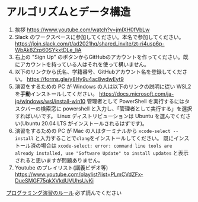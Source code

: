 # アルゴリズムとデータ構造

1. 挨拶
https://www.youtube.com/watch?v=jmIXH0fVbLw
1. Slack のワークスペースに参加してください。本名で参加してください。
https://join.slack.com/t/ad2021hq/shared_invite/zt-ri4usp6p-WbAk8Zzp60SYkxtDLe_IiA
1. 右上の "Sign Up" のボタンからGitHubのアカウントを作ってください。既にアカウントを持っている人はそれを使って構いません。
1. 以下のリンクから氏名、学籍番号、GitHubアカウント名を登録してください。
https://forms.gle/y8Hy9u4ac8wdwEyt9
1. 演習をするための PC が Windows の人は以下のリンクの説明に従い WSL2 を**手動**インストールしてください。
https://docs.microsoft.com/ja-jp/windows/wsl/install-win10
管理者として PowerShell を実行するにはタスクバーの検索窓に powershell と入力し、「管理者として実行する」を選択すればいいです。
Linux ディストリビューションは Ubuntu を選んでください(Ubuntu 20.04 LTS がインストールされるはずです)。
1. 演習をするための PC が Mac の人はターミナルから `xcode-select --install` と入力することで`clang`をインストールしてください。
既にインストール済の場合は
```xcode-select: error: command line tools are already installed, use "Software Update" to install updates```
と表示されると思いますが問題ありません。
1. Youtube のプレイリスト(講義ビデオ等)
https://www.youtube.com/playlist?list=PLmCVdZFx-DueSMGF75qkXVkdUVUhsUvKi

[プログラミング演習のルール](/RULES.md) 必ず読んでください
